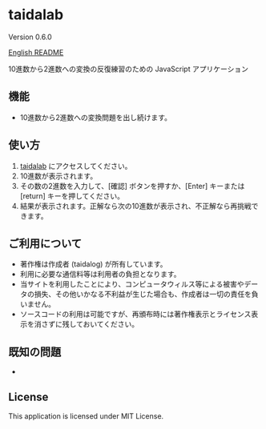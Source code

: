 # taidalab

Version 0.6.0

[English README](README.md)

10進数から2進数への変換の反復練習のための JavaScript アプリケーション

## 機能

- 10進数から2進数への変換問題を出し続けます。


## 使い方

1. [taidalab](http://taidalog.html.xdomain.jp/) にアクセスしてください。
1. 10進数が表示されます。
1. その数の2進数を入力して、[確認] ボタンを押すか、[Enter] キーまたは [return] キーを押してください。
1. 結果が表示されます。正解なら次の10進数が表示され、不正解なら再挑戦できます。


## ご利用について

- 著作権は作成者 (taidalog) が所有しています。
- 利用に必要な通信料等は利用者の負担となります。
- 当サイトを利用したことにより、コンピュータウィルス等による被害やデータの損失、その他いかなる不利益が生じた場合も、作成者は一切の責任を負いません。
- ソースコードの利用は可能ですが、再頒布時には著作権表示とライセンス表示を消さずに残しておいてください。


## 既知の問題

- 


## License

This application is licensed under MIT License.
